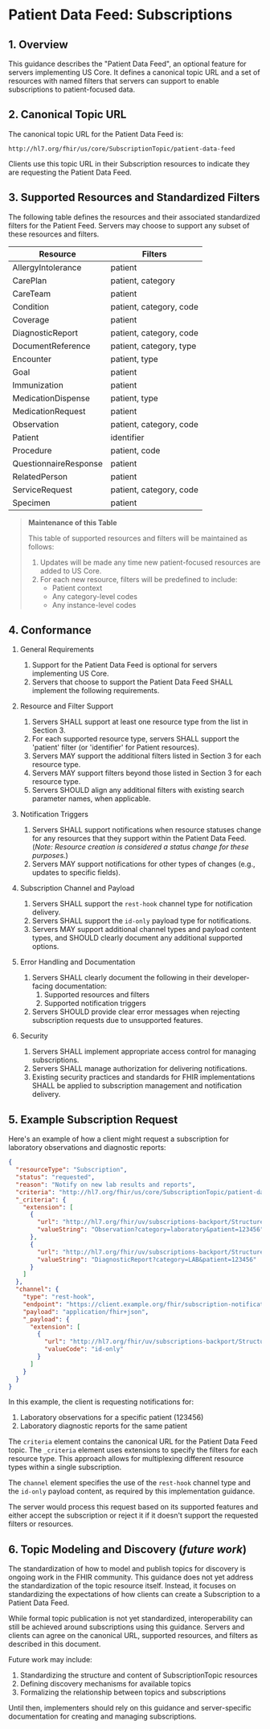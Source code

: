 # Patient Data Feed: Subscriptions

## 1. Overview

This guidance describes the "Patient Data Feed", an optional feature for servers implementing US Core. It defines a canonical topic URL and a set of resources with named filters that servers can support to enable subscriptions to patient-focused data.

## 2. Canonical Topic URL

The canonical topic URL for the Patient Data Feed is:

`http://hl7.org/fhir/us/core/SubscriptionTopic/patient-data-feed`

Clients use this topic URL in their Subscription resources to indicate they are requesting the Patient Data Feed.

## 3. Supported Resources and Standardized Filters

The following table defines the resources and their associated standardized filters for the Patient Feed. Servers may choose to support any subset of these resources and filters.

| Resource | Filters |
|----------|---------|
| AllergyIntolerance | patient |
| CarePlan | patient, category |
| CareTeam | patient |
| Condition | patient, category, code |
| Coverage | patient |
| DiagnosticReport | patient, category, code |
| DocumentReference | patient, category, type |
| Encounter | patient, type |
| Goal | patient |
| Immunization | patient |
| MedicationDispense | patient, type |
| MedicationRequest | patient |
| Observation | patient, category, code |
| Patient | identifier |
| Procedure | patient, code |
| QuestionnaireResponse | patient |
| RelatedPerson | patient |
| ServiceRequest | patient, category, code |
| Specimen | patient |

> **Maintenance of this Table**
> 
> This table of supported resources and filters will be maintained as follows:
> 
> 1. Updates will be made any time new patient-focused resources are added to US Core.
> 2. For each new resource, filters will be predefined to include:
>    - Patient context
>    - Any category-level codes
>    - Any instance-level codes

## 4. Conformance

1. General Requirements
   1. Support for the Patient Data Feed is optional for servers implementing US Core.
   1. Servers that choose to support the Patient Data Feed SHALL implement the following requirements.

2. Resource and Filter Support
   1. Servers SHALL support at least one resource type from the list in Section 3.
   1. For each supported resource type, servers SHALL support the 'patient' filter (or 'identifier' for Patient resources).
   1. Servers MAY support the additional filters listed in Section 3 for each resource type.
   1. Servers MAY support filters beyond those listed in Section 3 for each resource type.
   1. Servers SHOULD align any additional filters with existing search parameter names, when applicable.

3. Notification Triggers
   1. Servers SHALL support notifications when resource statuses change for any resources that they support within the Patient Data Feed. (_Note: Resource creation is considered a status change for these purposes._)
   1. Servers MAY support notifications for other types of changes (e.g., updates to specific fields).

4. Subscription Channel and Payload
   1. Servers SHALL support the `rest-hook` channel type for notification delivery.
   1. Servers SHALL support the `id-only` payload type for notifications.
   1. Servers MAY support additional channel types and payload content types, and SHOULD clearly document any additional supported options.

5. Error Handling and Documentation
   1. Servers SHALL clearly document the following in their developer-facing documentation:
      1. Supported resources and filters
      1. Supported notification triggers
   1. Servers SHOULD provide clear error messages when rejecting subscription requests due to unsupported features.

6. Security
   1. Servers SHALL implement appropriate access control for managing subscriptions.
   1. Servers SHALL manage authorization for delivering notifications.
   1. Existing security practices and standards for FHIR implementations SHALL be applied to subscription management and notification delivery.

## 5. Example Subscription Request

Here's an example of how a client might request a subscription for laboratory observations and diagnostic reports:

```json
{
  "resourceType": "Subscription",
  "status": "requested",
  "reason": "Notify on new lab results and reports",
  "criteria": "http://hl7.org/fhir/us/core/SubscriptionTopic/patient-data-feed",
  "_criteria": {
    "extension": [
      {
        "url": "http://hl7.org/fhir/uv/subscriptions-backport/StructureDefinition/backport-filter-criteria",
        "valueString": "Observation?category=laboratory&patient=123456"
      },
      {
        "url": "http://hl7.org/fhir/uv/subscriptions-backport/StructureDefinition/backport-filter-criteria",
        "valueString": "DiagnosticReport?category=LAB&patient=123456"
      }
    ]
  },
  "channel": {
    "type": "rest-hook",
    "endpoint": "https://client.example.org/fhir/subscription-notification",
    "payload": "application/fhir+json",
    "_payload": {
      "extension": [
        {
          "url": "http://hl7.org/fhir/uv/subscriptions-backport/StructureDefinition/backport-payload-content",
          "valueCode": "id-only"
        }
      ]
    }
  }
}
```

In this example, the client is requesting notifications for:
1. Laboratory observations for a specific patient (123456)
2. Laboratory diagnostic reports for the same patient

The `criteria` element contains the canonical URL for the Patient Data Feed topic. The `_criteria` element uses extensions to specify the filters for each resource type. This approach allows for multiplexing different resource types within a single subscription.

The `channel` element specifies the use of the `rest-hook` channel type and the `id-only` payload content, as required by this implementation guidance.

The server would process this request based on its supported features and either accept the subscription or reject it if it doesn't support the requested filters or resources.

## 6. Topic Modeling and Discovery (*future work*)

The standardization of how to model and publish topics for discovery is ongoing work in the FHIR community. This guidance does not yet address the standardization of the topic resource itself. Instead, it focuses on standardizing the expectations of how clients can create a Subscription to a Patient Data Feed.

While formal topic publication is not yet standardized, interoperability can still be achieved around subscriptions using this guidance. Servers and clients can agree on the canonical URL, supported resources, and filters as described in this document.

Future work may include:
1. Standardizing the structure and content of SubscriptionTopic resources
2. Defining discovery mechanisms for available topics
3. Formalizing the relationship between topics and subscriptions

Until then, implementers should rely on this guidance and server-specific documentation for creating and managing subscriptions.

